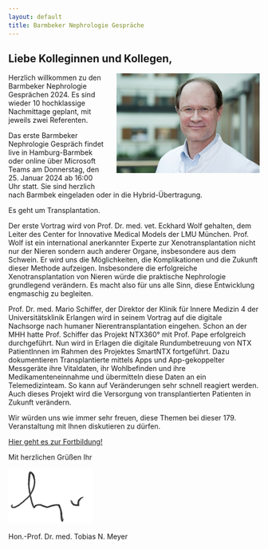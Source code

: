 ```yaml
---
layout: default
title: Barmbeker Nephrologie Gespräche
---
```

## Liebe Kolleginnen und Kollegen,   

<img src="/assets/images/CA_Meyer.jpg" height="200rem" alt="Portraitfoto Hon. Prof. Dr. Tobias N. Meyer" style="float:right; margin-left:20px; margin-bottom:20px;">
Herzlich willkommen zu den Barmbeker Nephrologie Gesprächen 2024. Es sind wieder 10 hochklassige Nachmittage geplant, mit jeweils zwei Referenten.   

Das erste Barmbeker Nephrologie Gespräch findet live in Hamburg-Barmbek oder online über Microsoft Teams am Donnerstag, den 25. Januar 2024 ab 16:00 Uhr statt. Sie sind herzlich nach Barmbek eingeladen oder in die Hybrid-Übertragung.      

Es geht um Transplantation.   
   
Der erste Vortrag wird von Prof. Dr. med. vet. Eckhard Wolf gehalten, dem Leiter des Center for Innovative Medical Models der LMU München. Prof. Wolf ist ein international anerkannter Experte zur Xenotransplantation nicht nur der Nieren sondern auch anderer Organe, insbesondere aus dem Schwein. Er wird uns die Möglichkeiten, die Komplikationen und die Zukunft dieser Methode aufzeigen. Insbesondere die erfolgreiche Xenotransplantation von Nieren würde die praktische Nephrologie grundlegend verändern. Es macht also für uns alle Sinn, diese Entwicklung engmaschig zu begleiten.         
   
Prof. Dr. med. Mario Schiffer, der Direktor der Klinik für Innere Medizin 4 der Universitätsklinik Erlangen wird in seinem Vortrag auf die digitale Nachsorge nach humaner Nierentransplantation eingehen. Schon an der MHH hatte Prof. Schiffer das Projekt NTX360° mit Prof. Pape erfolgreich durchgeführt. Nun wird in Erlagen die digitale Rundumbetreuung von NTX PatientInnen im Rahmen des Projektes SmartNTX fortgeführt. Dazu dokumentieren Transplantierte mittels Apps und App-​gekoppelter Messgeräte ihre Vitaldaten, ihr Wohlbefinden und ihre Medikamenteneinnahme und übermitteln diese Daten an ein Telemedizinteam. So kann auf Veränderungen sehr schnell reagiert werden. Auch dieses Projekt wird die Versorgung von transplantierten Patienten in Zukunft verändern.         
   
Wir würden uns wie immer sehr freuen, diese Themen bei dieser 179. Veranstaltung mit Ihnen diskutieren zu dürfen.         

<a class="button" href="https:/teams.microsoft.com/l/meetup-join/19*3ameeting_YmUxOTUxMDQtOWQ3MC00MWNkLWJhZmQtODZkMGRiMmM0OGE3*40thread.v2/0?context=*7b*22Tid*22*3a*22e6160a47-a12e-4ab1-be56-bddd09456693*22*2c*22Oid*22*3a*2254de3200-43af-4cbb-8fde-9d0457be7bcb*22*7d__;JSUlJSUlJSUlJSUlJSUl!!On_szuMZSg!P8KCBVeQsPDEIxj4qwiFDVMO5JeH1etvPsBx6GpLpi5veQZ0VTaIMGUiJ7xRwgLwe7KPxeebrT0HLDLQDSS2$" target="_blank">Hier geht es zur Fortbildung!</a>  

Mit herzlichen Grüßen Ihr  

![Unterschrift Prof. Meyer](/assets/images/unterschrift-meyer.png)  

Hon.-Prof. Dr. med. Tobias N. Meyer  
